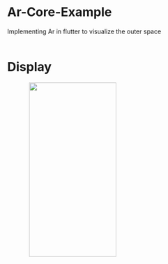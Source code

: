 # Ar-Core-Example
Implementing Ar in flutter to visualize the outer space
<br /><br />
# Display
<img align='center' src = 'assets/ar.gif' height = 400 width = 200 hspace=50 >
 
